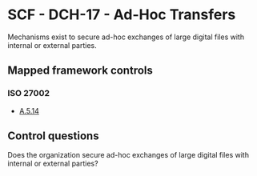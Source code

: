 # SCF - DCH-17 - Ad-Hoc Transfers
Mechanisms exist to secure ad-hoc exchanges of large digital files with internal or external parties.
## Mapped framework controls
### ISO 27002
- [A.5.14](../iso27002/a-5.md#a514)
  
## Control questions
Does the organization secure ad-hoc exchanges of large digital files with internal or external parties?
  